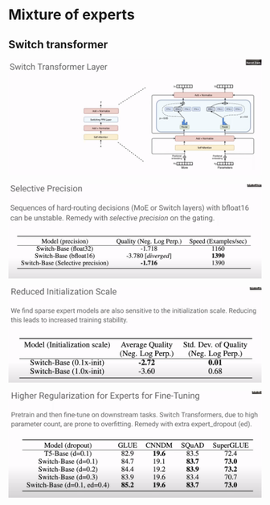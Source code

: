 # Mixture of experts

## Switch transformer

![](pics/Screenshot%20from%202023-08-13%2000-29-56.png)

![](pics/Screenshot%20from%202023-08-13%2000-37-42.png)

![](pics/Screenshot%20from%202023-08-13%2000-39-51.png)

![](pics/Screenshot%20from%202023-08-13%2000-41-47.png)
